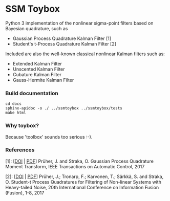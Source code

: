 # SSM Toybox
Python 3 implementation of the nonlinear sigma-point filters based on Bayesian quadrature, such as

* Gaussian Process Quadrature Kalman Filter [1]
* Student's t-Process Quadrature Kalman Filter [2]

Included are also the well-known classical nonlinear Kalman filters such as:

* Extended Kalman Filter
* Unscented Kalman Filter
* Cubature Kalman Filter
* Gauss-Hermite Kalman Filter


### Build documentation
```
cd docs
sphinx-apidoc -o ./ ../ssmtoybox ../ssmtoybox/tests
make html
```


### Why toybox?
Because 'toolbox' sounds too serious :-).


### References
[1]: [[DOI](dx.doi.org/10.1109/TAC.2017.2774444) | [PDF](https://arxiv.org/abs/1701.01356)] 
Prüher, J. and Straka, O. Gaussian Process Quadrature Moment Transform, IEEE Transactions on Automatic Control, 2017

[2]: [[DOI](dx.doi.org/10.23919/ICIF.2017.8009742) | [PDF](https://arxiv.org/abs/1703.05189)] 
Prüher, J.; Tronarp, F.; Karvonen, T.; Särkkä, S. and Straka, O. Student-t Process Quadratures for Filtering of 
Non-linear Systems with Heavy-tailed Noise, 20th International Conference on Information Fusion (Fusion), 1-8, 2017 


